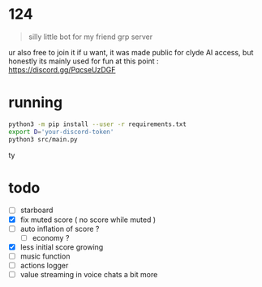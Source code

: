 # 124

> silly little bot for my friend grp server

ur also free to join it if u want, it was made public for clyde AI access,
but honestly its mainly used for fun at this point : <https://discord.gg/PqcseUzDGF>

# running

```sh
python3 -m pip install --user -r requirements.txt
export D='your-discord-token'
python3 src/main.py
```

ty

# todo

- [ ] starboard
- [x] fix muted score ( no score while muted )
- [ ] auto inflation of score ?
    - [ ] economy ?
- [x] less initial score growing
- [ ] music function
- [ ] actions logger
- [ ] value streaming in voice chats a bit more
